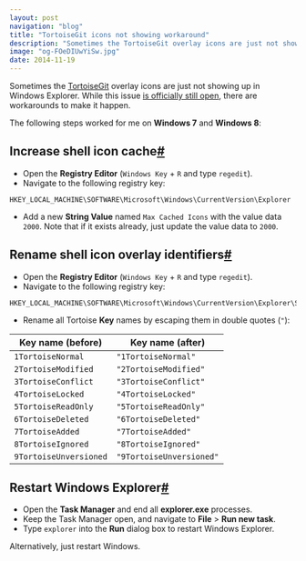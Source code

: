 ```yaml
---
layout: post
navigation: "blog"
title: "TortoiseGit icons not showing workaround"
description: "Sometimes the TortoiseGit overlay icons are just not showing up in Windows Explorer. While this issue is officially still open, there are workarounds to make it happen."
image: "og-FOeDIUwYiSw.jpg"
date: 2014-11-19
---
```


Sometimes the <a target="_blank" href="https://code.google.com/p/tortoisegit/">TortoiseGit</a> overlay icons are just not showing up in Windows Explorer. While this issue <a target="_blank" href="https://code.google.com/p/tortoisegit/issues/detail?id=692">is officially still open</a>, there are workarounds to make it happen.

The following steps worked for me on **Windows 7** and **Windows 8**:

<h2 id="increase-shell-icon-cache" class="has-permalink">Increase shell icon cache<a class="permalink" title="Permalink" href="#increase-shell-icon-cache">#</a></h2>

- Open the **Registry Editor** (`Windows Key` + `R` and type `regedit`).
- Navigate to the following registry key:

```
HKEY_LOCAL_MACHINE\SOFTWARE\Microsoft\Windows\CurrentVersion\Explorer
```

- Add a new **String Value** named `Max Cached Icons` with the value data `2000`. Note that if it exists already, just update the value data to `2000`.

<h2 id="rename-shell-icon-overlay-identifiers" class="has-permalink">Rename shell icon overlay identifiers<a class="permalink" title="Permalink" href="#rename-shell-icon-overlay-identifiers">#</a></h2>

- Open the **Registry Editor** (`Windows Key` + `R` and type `regedit`).
- Navigate to the following registry key:

```
HKEY_LOCAL_MACHINE\SOFTWARE\Microsoft\Windows\CurrentVersion\Explorer\ShellIconOverlayIdentifiers
```

- Rename all Tortoise **Key** names by escaping them in double quotes (`"`):

| Key name (before)      | Key name (after)         |
| ---------------------- | ------------------------ |
| `1TortoiseNormal`      | `"1TortoiseNormal"`      |
| `2TortoiseModified`    | `"2TortoiseModified"`    |
| `3TortoiseConflict`    | `"3TortoiseConflict"`    |
| `4TortoiseLocked`      | `"4TortoiseLocked"`      |
| `5TortoiseReadOnly`    | `"5TortoiseReadOnly"`    |
| `6TortoiseDeleted`     | `"6TortoiseDeleted"`     |
| `7TortoiseAdded`       | `"7TortoiseAdded"`       |
| `8TortoiseIgnored`     | `"8TortoiseIgnored"`     |
| `9TortoiseUnversioned` | `"9TortoiseUnversioned"` |

<h2 id="restart-windows-explorer" class="has-permalink">Restart Windows Explorer<a class="permalink" title="Permalink" href="#restart-windows-explorer">#</a></h2>

- Open the **Task Manager** and end all **explorer.exe** processes.
- Keep the Task Manager open, and navigate to **File** > **Run new task**.
- Type `explorer` into the **Run** dialog box to restart Windows Explorer.

Alternatively, just restart Windows.